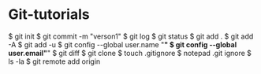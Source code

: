 # Git-tutorials
$ git init
$ git commit -m "verson1"
$ git log
$ git status
$ git add .
$ git add -A
$ git add -u
$ git config --global user.name "____________"
$ git config --global user.email"____________"
$ git diff <file name>
$ git clone <link of repository which is to be cloned>
$ touch .gitignore
$ notepad .git ignore
$ ls -la
$ git remote add origin <link of repository which is to be added> 
